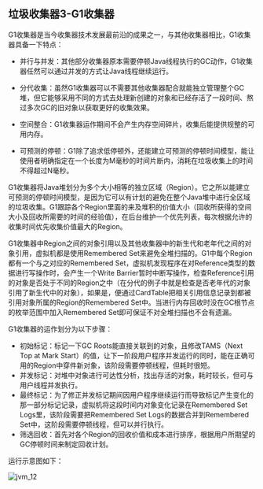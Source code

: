 ## 垃圾收集器3-G1收集器

G1收集器是当今收集器技术发展最前沿的成果之一，与其他收集器相比，G1收集器具备一下特点：

+ 并行与并发：其他部分收集器原本需要停顿Java线程执行的GC动作，G1收集器任然可以通过并发的方式让Java线程继续运行。
+ 分代收集：虽然G1收集器可以不需要其他收集器配合就能独立管理整个GC堆，但它能够采用不同的方式去处理新创建的对象和已经存活了一段时间、熬过多次GC的旧对象以获取更好的收集效果。

+ 空间整合：G1收集器运作期间不会产生内存空间碎片，收集后能提供规整的可用内存。
+ 可预测的停顿：G1除了追求低停顿外，还能建立可预测的停顿时间模型，能让使用者明确指定在一个长度为M毫秒的时间片断内，消耗在垃圾收集上的时间不得超过N毫秒。

G1收集器将Java堆划分为多个大小相等的独立区域（Region）。它之所以能建立可预测的停顿时间模型，是因为它可以有计划的避免在整个Java堆中进行全区域的垃圾收集。G1跟踪各个Region里面的来及堆积的价值大小（回收所获得的空间大小及回收所需要的时间的经验值），在后台维护一个优先列表，每次根据允许的收集时间优先收集价值最大的Region。

G1收集器中Region之间的对象引用以及其他收集器中的新生代和老年代之间的对象引用，虚拟机都是使用Remembered Set来避免全堆扫描的。G1中每个Region都有一个与之对应的Remembered Set，虚拟机发现程序在对Reference类型的数据进行写操作时，会产生一个Write Barrier暂时中断写操作，检查Reference引用的对象是否处于不同的Region之中（在分代的例子中就是检查是否老年代的对象引用了新生代中的对象），如果是，便通过CardTable把相关引用信息记录到都被引用对象所属的Region的Remembered Set中。当进行内存回收时没在GC根节点的枚举范围中加入Remembered Set即可保证不对全堆扫描也不会有遗漏。

G1收集器的运作划分为以下步骤：

+ 初始标记：标记一下GC Roots能直接关联到的对象，且修改TAMS（Next Top at Mark Start）的值，让下一阶段用户程序并发运行的同时，能在正确可用的Region中穿件新对象，该阶段需要停顿线程，但耗时很短。
+ 并发标记：对堆中对象进行可达性分析，找出存活的对象，耗时较长，但可与用户线程并发执行。
+ 最终标记：为了修正并发标记期间因用户程序继续运行而导致标记产生变化的那一部分标记记录，虚拟机将这段时间内对象变化记录在Remembered Set Logs里，该阶段需要把Remembered Set Logs的数据合并到Remembered Set中，这阶段需要停顿线程，但可以并行执行。
+ 筛选回收：首先对各个Region的回收价值和成本进行排序，根据用户所期望的GC停顿时间来制定回收计划。

运行示意图如下：

![jvm_12](https://github.com/toplhy/toplhy.github.io/blob/main/images/jvm/jvm_12.png?raw=true)
